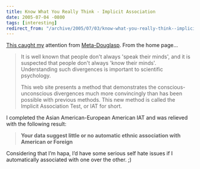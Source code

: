 ```yaml
---
title: Know What You Really Think - Implicit Association
date: 2005-07-04 -0800
tags: [interesting]
redirect_from: "/archive/2005/07/03/know-what-you-really-think--implicit-association.aspx/"
---
```


[This caught
my](http://www.douglasp.com/PermaLink.aspx?guid=418b32fb-8694-4a05-be99-de2fb51ac2bc)
attention from [Meta-Douglasp](http://www.douglasp.com/). From the home
page...

> It is well known that people don't always 'speak their minds', and it
> is suspected that people don't always 'know their minds'.
> Understanding such divergences is important to scientific psychology.
>
> This web site presents a method that demonstrates the
> conscious-unconscious divergences much more convincingly than has been
> possible with previous methods. This new method is called the Implicit
> Association Test, or IAT for short.

I completed the Asian American-European American IAT and was relieved
with the following result:

> **Your data suggest little or no automatic ethnic association with
> American or Foreign**

Considering that I’m hapa, I’d have some serious self hate issues if I
automatically associated with one over the other. ;)

